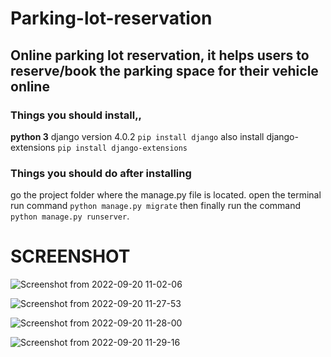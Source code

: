# Parking-lot-reservation
## Online parking lot reservation, it helps users to reserve/book the parking space for their vehicle online

### Things you should install,,

**python 3**
django version 4.0.2 `pip install django`
also install django-extensions `pip install django-extensions`

### Things you should do after installing 

go the project folder where the manage.py file is located.
open the terminal run command `python manage.py migrate`
then finally run the command `python manage.py runserver`.


# SCREENSHOT
![Screenshot from 2022-09-20 11-02-06](https://user-images.githubusercontent.com/99530963/191182962-10881cba-49fa-4d36-8887-fc58e8716c34.png)

![Screenshot from 2022-09-20 11-27-53](https://user-images.githubusercontent.com/99530963/191183053-6a834297-03dc-4159-87df-6df029b5b54a.png)

![Screenshot from 2022-09-20 11-28-00](https://user-images.githubusercontent.com/99530963/191183136-10342f94-8df7-4e7d-9fe3-d9c57dc587e5.png)

![Screenshot from 2022-09-20 11-29-16](https://user-images.githubusercontent.com/99530963/191183189-5ebfe17e-3b36-4f5e-b199-8a9928cb900c.png)
